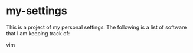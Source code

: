 # my-settings

This is a project of my personal settings.  The following is a list of
software that I am keeping track of:

vim
